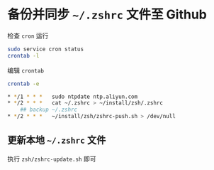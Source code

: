 # 备份并同步 `~/.zshrc` 文件至 Github
检查 `cron` 运行
```zsh
sudo service cron status
crontab -l
```
编辑 `crontab`
```zsh
crontab -e
```
```zsh
* */1 * * *   sudo ntpdate ntp.aliyun.com
* */2 * * *   cat ~/.zshrc > ~/install/zsh/.zshrc
    ## backup ~/.zshrc
* */2 * * *   ~/install/zsh/zshrc-push.sh > /dev/null
```

## 更新本地 `~/.zshrc` 文件
执行 `zsh/zshrc-update.sh` 即可